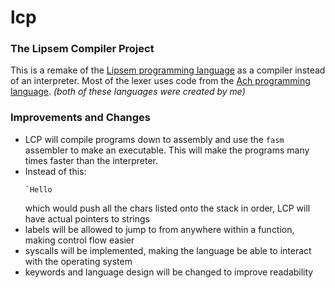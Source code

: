 # lcp
### The Lipsem Compiler Project

This is a remake of the [Lipsem programming language](https://github.com/Mespyr/lipsem) as a compiler instead of an interpreter.
Most of the lexer uses code from the [Ach programming language](https://github.com/Mespyr/ach).
*(both of these languages were created by me)*

### Improvements and Changes

* LCP will compile programs down to assembly and use the `fasm` assembler to make an executable. This will make the programs many times faster than the interpreter.
* Instead of this:
	```
	`Hello
	```
	which would push all the chars listed onto the stack in order, LCP will have actual pointers to strings
* labels will be allowed to jump to from anywhere within a function, making control flow easier
* syscalls will be implemented, making the language be able to interact with the operating system
* keywords and language design will be changed to improve readability
